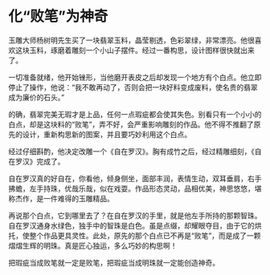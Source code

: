 # 化“败笔”为神奇

玉雕大师杨树明先生买了一块翡翠玉料，晶莹剔透，色彩翠绿，非常漂亮。他很喜欢这块玉料，琢磨着雕刻一个小山子摆件。经过一番构思，设计图样很快就出来了。 

一切准备就绪，他开始锉形，当他磨开表皮之后却发现一个地方有个白点。他立即停止了操作，他说：“我不敢再动了，否则会把一块好料变成废料，使名贵的翡翠成为廉价的石头。” 

的确，翡翠完美无瑕才是上品，任何一点瑕疵都会使其失色。别看只有一个小小的白点，却是这块料的“败笔”，弄不好，会严重影响雕刻的作品。他不得不推翻了原先的设计，重新构思新的图案，并且要巧妙利用这个白点。 

经过仔细斟酌，他决定改雕一个《自在罗汉》。胸有成竹之后，经过精雕细刻，《自在罗汉》完成了。 

自在罗汉真的好自在，你看他，倾身侧坐，面部丰润，表情生动，双耳垂肩，右手拂蟾，左手持珠，优哉乐哉，似在戏耍。作品形态灵动，品相优美，神思悠悠，堪称杰作，是一件难得的玉雕精品。 

再说那个白点，它到哪里去了？在自在罗汉的手里，就是他左手所持的那颗智珠。自在罗汉通身水绿色，独手中的智珠是白色。虽是点缀，却耀眼夺目，由于它的烘托，使整个作品更具灵性。此处，原先的那个白点已不再是“败笔”，而是成了一颗熠熠生辉的明珠。真是匠心独运，多么巧妙的构思啊！ 

把瑕疵当成败笔就一定是败笔，把瑕疵当成明珠就一定能创造神奇。